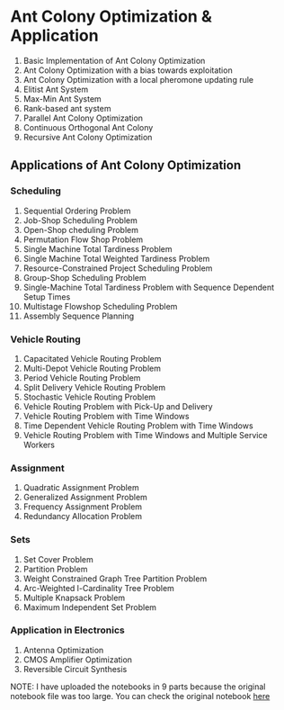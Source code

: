 # Ant Colony Optimization & Application

1. Basic Implementation of Ant Colony Optimization
2. Ant Colony Optimization with a bias towards exploitation
3. Ant Colony Optimization with a local pheromone updating rule
4. Elitist Ant System
5. Max-Min Ant System
6. Rank-based ant system
7. Parallel Ant Colony Optimization
8. Continuous Orthogonal Ant Colony
9. Recursive Ant Colony Optimization

## Applications of Ant Colony Optimization
### Scheduling
1. Sequential Ordering Problem
2. Job-Shop Scheduling Problem
3. Open-Shop cheduling Problem 
4. Permutation Flow Shop Problem
5. Single Machine Total Tardiness Problem
6. Single Machine Total Weighted Tardiness Problem
7. Resource-Constrained Project Scheduling Problem
8. Group-Shop Scheduling Problem
9. Single-Machine Total Tardiness Problem with Sequence Dependent Setup Times
10. Multistage Flowshop Scheduling Problem
11. Assembly Sequence Planning

### Vehicle Routing
1. Capacitated Vehicle Routing Problem
2. Multi-Depot Vehicle Routing Problem
3. Period Vehicle Routing Problem
4. Split Delivery Vehicle Routing Problem
5. Stochastic Vehicle Routing Problem
6. Vehicle Routing Problem with Pick-Up and Delivery
7. Vehicle Routing Problem with Time Windows
8. Time Dependent Vehicle Routing Problem with Time Windows
9. Vehicle Routing Problem with Time Windows and Multiple Service Workers

### Assignment
1. Quadratic Assignment Problem
2. Generalized Assignment Problem
3. Frequency Assignment Problem
4. Redundancy Allocation Problem

### Sets
1. Set Cover Problem
2. Partition Problem
3. Weight Constrained Graph Tree Partition Problem
4. Arc-Weighted l-Cardinality Tree Problem
5. Multiple Knapsack Problem
6. Maximum Independent Set Problem


### Application in Electronics

1. Antenna Optimization
2. CMOS Amplifier Optimization
3. Reversible Circuit Synthesis

NOTE: I have uploaded the notebooks in 9 parts because the original notebook file was too large. You can check the original notebook [here](https://drive.google.com/file/d/1lQaXIqb-hxVtRrMMzd3sWmigwEMWiXsz/view?usp=sharing)
